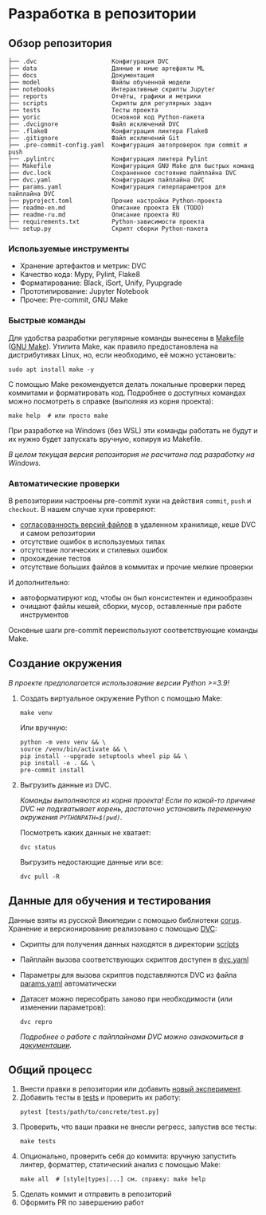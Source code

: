 # Разработка в репозитории

## Обзор репозитория
```
├── .dvc                     Конфигурация DVC
├── data                     Данные и иные артефакты ML
├── docs                     Документация
├── model                    Файлы обученной модели
├── notebooks                Интерактивные скрипты Jupyter
├── reports                  Отчёты, графики и метрики
├── scripts                  Скрипты для регулярных задач
├── tests                    Тесты проекта
├── yoric                    Основной код Python-пакета
├── .dvcignore               Файл исключений DVC
├── .flake8                  Конфигурация линтера Flake8
├── .gitignore               Файл исключений Git
├── .pre-commit-config.yaml  Конфигурация автопроверок при commit и push
├── .pylintrc                Конфигурация линтера Pylint
├── Makefile                 Конфигурация GNU Make для быстрых команд
├── dvc.lock                 Сохраненное состояние пайплайна DVC
├── dvc.yaml                 Конфигурация пайплайна DVC
├── params.yaml              Конфигурация гиперпараметров для пайплайна DVC
├── pyproject.toml           Прочие настройки Python-проекта
├── readme-en.md             Описание проекта EN (TODO)
├── readme-ru.md             Описание проекта RU
├── requirements.txt         Python-зависимости проекта
└── setup.py                 Скрипт сборки Python-пакета
```

### Используемые инструменты
- Хранение артефактов и метрик: DVC
- Качество кода: Mypy, Pylint, Flake8
- Форматирование: Black, iSort, Unify, Pyupgrade
- Прототипирование: Jupyter Notebook
- Прочее: Pre-commit, GNU Make

### Быстрые команды
Для удобства разработки регулярные команды вынесены в [Makefile](../Makefile) ([GNU Make](https://www.gnu.org/software/make/)). Утилита Make, как правило предостановлена на дистрибутивах Linux, но, если необходимо, её можно установить:
```shell
sudo apt install make -y
```
С помощью Make рекомендуется делать локальные проверки перед коммитами и форматировать код.
Подробнее о доступных командах можно посмотреть в справке (выполняя из корня проекта):
```shell
make help  # или просто make
```
При разработке на Windows (без WSL) эти команды работать не будут и их нужно будет запускать вручную, копируя из Makefile.

*В целом текущая версия репозитория не расчитана под разработку на Windows.*

### Автоматические проверки
В репозиториии настроены pre-commit хуки на действия `commit`, `push` и `checkout`. В нашем случае хуки проверяют:
- [согласованность версий файлов](https://dvc.org/doc/command-reference/install#install) в удаленном хранилище, кеше DVC и самом репозитории
- отсутствие ошибок в используемых типах
- отсутствие логических и стилевых ошибок
- прохождение тестов
- отсутствие больших файлов в коммитах и прочие мелкие проверки

И дополнительно:
- автоформатируют код, чтобы он был консистентен и единообразен
- очищают файлы кешей, сборки, мусор, оставленные при работе инструментов

Основные шаги pre-commit переиспользуют соответствующие команды Make.

## Создание окружения

_В проекте предполагается использование версии Python >=3.9!_
1. Создать виртуальное окружение Python с помощью Make:
    ```shell
    make venv
    ```
    Или вручную:
    ```shell
    python -m venv venv && \
    source /venv/bin/activate && \
    pip install --upgrade setuptools wheel pip && \
    pip install -e . && \
    pre-commit install
    ```

1. Выгрузить данные из DVC.

    _Команды выполняются из корня проекта! Если по какой-то причине DVC не подхватывает корень, достаточно установить переменную окружения `PYTHONPATH=$(pwd)`._

    Посмотреть каких данных не хватает:
    ```shell
    dvc status
    ```
    Выгрузить недостающие данные или все:
    ```shell
    dvc pull -R
    ```

## Данные для обучения и тестирования

Данные взяты из русской Википедии с помощью библиотеки [corus](https://github.com/natasha/corus). Хранение и версионирование реализовано с помощью [DVC](https://dvc.org):
- Скрипты для получения данных находятся в директории [scripts](../scripts/)
- Пайплайн вызова соответствующих скриптов доступен в [dvc.yaml](../dvc.yaml)
- Параметры для вызова скриптов подставляются DVC из файла [params.yaml](../params.yaml) автоматически
- Датасет можно пересобрать заново при необходимости (или изменении параметров):

    ```shell
    dvc repro
    ```

    _Подробнее о работе с пайплайнами DVC можно ознакомиться в [документации](https://dvc.org/doc/user-guide/pipelines#pipelines)._


## Общий процесс

1. Внести правки в репозитории или добавить [новый эксперимент](./experiments.md).
1. Добавить тесты в [tests](../tests/) и проверить их работу:
    ```shell
    pytest [tests/path/to/concrete/test.py]
    ```
1. Проверить, что ваши правки не внесли регресс, запустив все тесты:
    ```shell
    make tests
    ```
1. Опционально, проверить себя до коммита: вручную запустить линтер, форматтер, статический анализ с помощью Make:
    ```shell
    make all  # [style|types|...] см. справку: make help
    ```
1. Сделать коммит и отправить в репозиторий
1. Оформить PR по завершению работ
